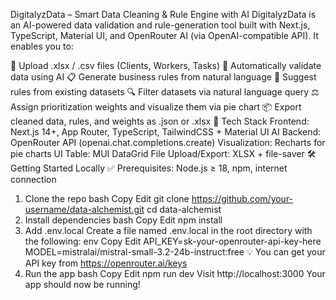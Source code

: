 DigitalyzData – Smart Data Cleaning & Rule Engine with AI
DigitalyzData is an AI-powered data validation and rule-generation tool built with Next.js, TypeScript, Material UI, and OpenRouter AI (via OpenAI-compatible API).
It enables you to:

🧼 Upload .xlsx / .csv files (Clients, Workers, Tasks)
🤖 Automatically validate data using AI
📋 Generate business rules from natural language
🧠 Suggest rules from existing datasets
🔍 Filter datasets via natural language query
⚖️ Assign prioritization weights and visualize them via pie chart
📦 Export cleaned data, rules, and weights as .json or .xlsx
🚀 Tech Stack
Frontend: Next.js 14+, App Router, TypeScript, TailwindCSS + Material UI
AI Backend: OpenRouter API (openai.chat.completions.create)
Visualization: Recharts for pie charts
UI Table: MUI DataGrid
File Upload/Export: XLSX + file-saver
🛠️ Getting Started Locally
✅ Prerequisites: Node.js ≥ 18, npm, internet connection

1. Clone the repo
bash
Copy
Edit
git clone https://github.com/your-username/data-alchemist.git
cd data-alchemist
2. Install dependencies
bash
Copy
Edit
npm install
3. Add .env.local
Create a file named .env.local in the root directory with the following:
env
Copy
Edit
API_KEY=sk-your-openrouter-api-key-here
MODEL=mistralai/mistral-small-3.2-24b-instruct:free
💡 You can get your API key from https://openrouter.ai/keys
4. Run the app
bash
Copy
Edit
npm run dev
Visit http://localhost:3000
Your app should now be running!
